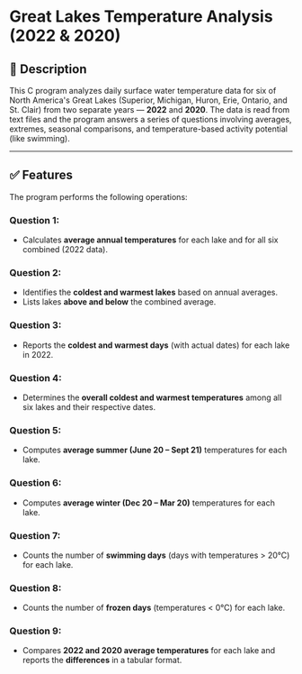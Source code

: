 
# Great Lakes Temperature Analysis (2022 & 2020)

## 📄 Description

This C program analyzes daily surface water temperature data for six of North America's Great Lakes (Superior, Michigan, Huron, Erie, Ontario, and St. Clair) from two separate years — **2022** and **2020**. The data is read from text files and the program answers a series of questions involving averages, extremes, seasonal comparisons, and temperature-based activity potential (like swimming).

---

## ✅ Features

The program performs the following operations:

### Question 1:

* Calculates **average annual temperatures** for each lake and for all six combined (2022 data).

### Question 2:

* Identifies the **coldest and warmest lakes** based on annual averages.
* Lists lakes **above and below** the combined average.

### Question 3:

* Reports the **coldest and warmest days** (with actual dates) for each lake in 2022.

### Question 4:

* Determines the **overall coldest and warmest temperatures** among all six lakes and their respective dates.

### Question 5:

* Computes **average summer (June 20 – Sept 21)** temperatures for each lake.

### Question 6:

* Computes **average winter (Dec 20 – Mar 20)** temperatures for each lake.

### Question 7:

* Counts the number of **swimming days** (days with temperatures > 20°C) for each lake.

### Question 8:

* Counts the number of **frozen days** (temperatures < 0°C) for each lake.

### Question 9:

* Compares **2022 and 2020 average temperatures** for each lake and reports the **differences** in a tabular format.



